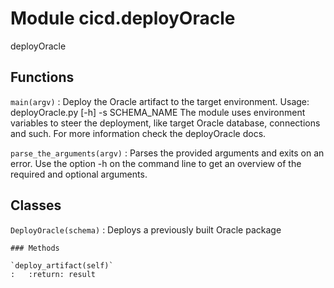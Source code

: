 Module cicd.deployOracle
========================
deployOracle

Functions
---------

    
`main(argv)`
:   Deploy the Oracle artifact to the target environment.
    Usage: deployOracle.py [-h] -s SCHEMA_NAME
    The module uses environment variables to steer the deployment,
    like target Oracle database, connections and such.
    For more information check the deployOracle docs.

    
`parse_the_arguments(argv)`
:   Parses the provided arguments and exits on an error.
    Use the option -h on the command line to get an overview of the required and optional arguments.

Classes
-------

`DeployOracle(schema)`
:   Deploys a previously built Oracle package

    ### Methods

    `deploy_artifact(self)`
    :   :return: result